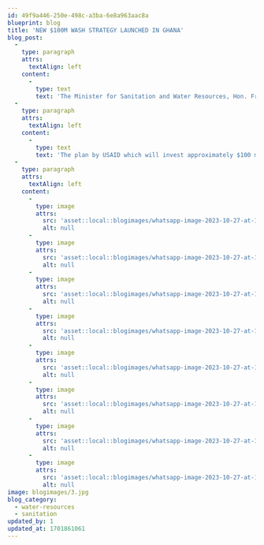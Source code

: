 ```yaml
---
id: 49f9a446-250e-498c-a3ba-6e8a963aac8a
blueprint: blog
title: 'NEW $100M WASH STRATEGY LAUNCHED IN GHANA'
blog_post:
  -
    type: paragraph
    attrs:
      textAlign: left
    content:
      -
        type: text
        text: 'The Minister for Sanitation and Water Resources, Hon. Freda Akosua Prempeh together with the United States Ambassador to Ghana, H.E. Virginia Palmer, have launched the U.S. Global Water Strategy High Priority Country Plan for Ghana.'
  -
    type: paragraph
    attrs:
      textAlign: left
    content:
      -
        type: text
        text: 'The plan by USAID which will invest approximately $100 million in Ghana’s Water, Sanitation and Hygiene (WASH) Sector over the next five years, is an addition to the $89 million that has already been invested since 2009.'
  -
    type: paragraph
    attrs:
      textAlign: left
    content:
      -
        type: image
        attrs:
          src: 'asset::local::blogimages/whatsapp-image-2023-10-27-at-19.52.05_a7b55db7-300x200.jpg'
          alt: null
      -
        type: image
        attrs:
          src: 'asset::local::blogimages/whatsapp-image-2023-10-27-at-19.52.06_0fb4f6e6-300x200.jpg'
          alt: null
      -
        type: image
        attrs:
          src: 'asset::local::blogimages/whatsapp-image-2023-10-27-at-19.52.08_d1e0035f-300x200.jpg'
          alt: null
      -
        type: image
        attrs:
          src: 'asset::local::blogimages/whatsapp-image-2023-10-27-at-19.52.09_b208cdb8-300x200.jpg'
          alt: null
      -
        type: image
        attrs:
          src: 'asset::local::blogimages/whatsapp-image-2023-10-27-at-19.52.10_9c058f3d-300x200.jpg'
          alt: null
      -
        type: image
        attrs:
          src: 'asset::local::blogimages/whatsapp-image-2023-10-27-at-19.52.11_54ba72d9-300x200.jpg'
          alt: null
      -
        type: image
        attrs:
          src: 'asset::local::blogimages/whatsapp-image-2023-10-27-at-19.52.11_55821943-300x200.jpg'
          alt: null
      -
        type: image
        attrs:
          src: 'asset::local::blogimages/whatsapp-image-2023-10-27-at-19.52.12_654e7338-300x200.jpg'
          alt: null
image: blogimages/3.jpg
blog_category:
  - water-resources
  - sanitation
updated_by: 1
updated_at: 1701861061
---
```

